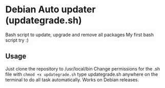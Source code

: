 # Debian Auto updater (updategrade.sh)

Bash script to update, upgrade and remove all packages
My first bash script try :)

## Usage

Just clone the repository to /usr/local/bin 
Change permissions for the .sh file with `chmod +x updategrade.sh` 
type updategrade.sh anywhere on the terminal to do all task automatically. 
Works on Debian releases. 
